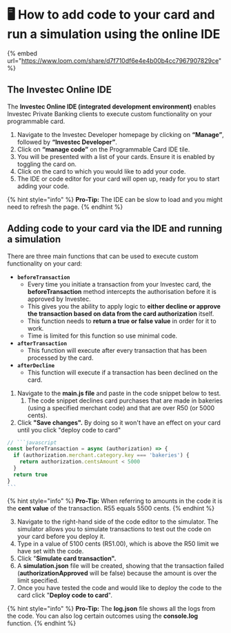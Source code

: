 # 🖥️ How to add code to your card and run a simulation using the online IDE

{% embed url="https://www.loom.com/share/d7f710df6e4e4b00b4cc7967907829ce" %}

## The Investec Online IDE

The **Investec Online IDE (integrated development environment)** enables Investec Private Banking clients to execute custom functionality on your programmable card.&#x20;

1. Navigate to the Investec Developer homepage by clicking on **“Manage”**, followed by **“Investec Developer”**.&#x20;
2. Click on **“manage code”** on the Programmable Card IDE tile.&#x20;
3. You will be presented with a list of your cards. Ensure it is enabled by toggling the card on.&#x20;
4. Click on the card to which you would like to add your code.&#x20;
5. The IDE or code editor for your card will open up, ready for you to start adding your code.

{% hint style="info" %}
**Pro-Tip:** The IDE can be slow to load and you might need to refresh the page.
{% endhint %}

## Adding code to your card via the IDE and running a simulation

There are three main functions that can be used to execute custom functionality on your card:

* **`beforeTransaction`**&#x20;
  * Every time you initiate a transaction from your Investec card, the **beforeTransaction** method intercepts the authorisation before it is approved by Investec.&#x20;
  * This gives you the ability to apply logic to **either decline or approve the transaction based on data from the card authorization** itself.&#x20;
  * This function needs to **return a true or false value** in order for it to work.&#x20;
  * Time is limited for this function so use minimal code.
* **`afterTransaction`**&#x20;
  * This function will execute after every transaction that has been processed by the card.&#x20;
* **`afterDecline`**&#x20;
  * This function will execute if a transaction has been declined on the card.

1. Navigate to the **main.js file** and paste in the code snippet below to test.&#x20;
   1. The code snippet declines card purchases that are made in bakeries (using a specified merchant code) and that are over R50 (or 5000 cents).
2. Click **"Save changes".** By doing so it won't have an effect on your card until you click "deploy code to card"

````javascript
// ```javascript
const beforeTransaction = async (authorization) => {
  if (authorization.merchant.category.key === 'bakeries') {
    return authorization.centsAmount < 5000
  }
  return true
}
```
````

{% hint style="info" %}
**Pro-Tip:** When referring to amounts in the code it is the **cent value** of the transaction. R55 equals 5500 cents.
{% endhint %}

3. Navigate to the right-hand side of the code editor to the simulator. The simulator allows you to simulate transactions to test out the code on your card before you deploy it.&#x20;
4. Type in a value of 5100 cents (R51.00), which is above the R50 limit we have set with the code.&#x20;
5. Click "**Simulate card transaction".**&#x20;
6. A **simulation.json** file will be created, showing that the transaction failed (**authorizationApproved** will be false) because the amount is over the limit specified.&#x20;
7. Once you have tested the code and would like to deploy the code to the card click "**Deploy code to card**".&#x20;

{% hint style="info" %}
**Pro-Tip:** The **log.json**  file shows all the logs from the code. You can also log certain outcomes using the **console.log** function.
{% endhint %}
